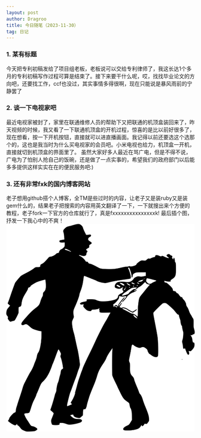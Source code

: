 ```yaml
---
layout: post
author: Dragroo
title: 今日随笔（2023-11-30）
tag: 日记
---
```

### 1. 某有标题 
今天把专利初稿发给了项目组老板，老板说可以交给专利律师了，我这长达1个多月的专利初稿写作过程可算是结束了。接下来要干什么呢，哎，找找毕业论文的方向吧，还要找工作，ccf也没过，其实事情多得很啊，现在只能说是暴风雨前的宁静罢了
### 2. 谈一下电视家吧
最近电视家被封了，家里在联通维修人员的帮助下又把联通的机顶盒装回来了，昨天视频的时候，我又看了一下联通机顶盒的开机过程，惊喜的是比以前好很多了，现在想看，按一下开机按钮，直接就可以进直播画面。我记得以前还要选这个选那个的，这也是我当时为什么买电视家的会员吧。小米电视也给力，机顶盒一开机，直接就切到机顶盒的界面里了。
虽然大家好多人最近在骂广电，但是不得不说，广电为了怕别人抢自己的饭碗，还是做了一点实事的，希望我们的政府部门以后能多多提供这样实实在在的便民服务吧:)
### 3. 还有非常fxk的国内博客网站
老子想用github搭个人博客，全TM是些过时的内容，让老子又是装ruby又是装gem什么的，结果老子把搜索的内容用英文翻译了一下，一下就搜出来个方便的教程，老子fork一下官方的仓库就行了，真是fxxxxxxxxxxxxxxxk!
最后插个图，抒发一下我心中的不爽！
![fxxxxxxxk](../images/1130/anger-1300528_1280.webp)